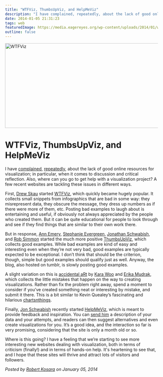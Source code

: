 ```yaml
---
title: "WTFViz, ThumbsUpViz, and HelpMeViz"
description: "I have complained, repeatedly, about the lack of good online resources for visualization; in particular, when it comes to discussion and critical reflection. Also, where can you go to get help with a visualization project? A few recent websites are tackling these issues in different ways."
date: 2014-01-05 21:31:23
tags: web
featuredImage: https://media.eagereyes.org/wp-content/uploads/2014/01/wtfviz.jpg
outline: false
---
```


<p><img class="aligncenter size-medium wp-image-2973" alt="WTFViz" src="https://media.eagereyes.org/wp-content/uploads/2014/01/wtfviz-730x280.jpg" width="730" height="280" /></p>

# WTFViz, ThumbsUpViz, and HelpMeViz

I have <a title="A Better Vis Web Community" href="http://eagereyes.org/blog/2009/a-better-vis-web-community">complained</a>, <a title="A Lack of Communication and Visibility" href="http://eagereyes.org/blog/2013/a-lack-of-communication-and-visibility">repeatedly</a>, about the lack of good online resources for visualization; in particular, when it comes to discussion and critical reflection. Also, where can you go to get help with a visualization project? A few recent websites are tackling these issues in different ways.


First, <a href="https://twitter.com/SeeingStructure">Drew Skau</a> started <a href="http://wtfviz.net">WTFViz</a>, which quickly became hugely popular. It collects small snippets from infographics that are bad in some way: they misrepresent data, they obscure the message, they dress up numbers as if there were more of them, etc. Posting bad examples to laugh about is entertaining and useful, if obviously not always appreciated by the people who created them. But it can be quite educational for people to look through and see if they find things that are similar to their own work there.

But in response, <a href="https://twitter.com/annkemery">Ann Emery</a>, <a href="https://twitter.com/evalu8r">Stephanie Evergreen</a>, <a href="https://twitter.com/jschwabish">Jonathan Schwabish</a>, and <a href="https://twitter.com/rsimmon">Rob Simmon</a> started the much more positive <a href="http://thumbsupviz.com">ThumbsUpViz</a>, which collects good examples. While bad examples are kind of easy and interesting even when they’re not very bad, good examples are typically expected to be exceptional. I don’t think that should be the criterion, though, simple but good examples should qualify just as well. Anyway, the blog, also hosted on tumblr, is slowly posting good examples.

A slight variation on this is <a href="http://accidental-art.tumblr.com">accidental aRt</a> by <a href="https://twitter.com/kara_woo">Kara Woo</a> and <a href="https://twitter.com/erikamudrak">Erika Mudrak</a>, which collects the little mistakes that happen on the way to creating visualizations. Rather than fix the problem right away, spend a moment to consider if you’ve created something neat or interesting by mistake, and submit it there. This is a bit similar to Kevin Quealey’s fascinating and hilarious <a href="http://chartsnthings.tumblr.com">chartsnthings</a>.

Finally, <a href="https://twitter.com/jschwabish">Jon Schwabish</a> recently started <a href="http://helpmeviz.com">HelpMeViz</a>, which is meant to provide feedback and inspiration. You can <a href="http://helpmeviz.com/howitworks/">send him</a> a description of your data and your attempts, and readers can then suggest alternatives and even create visualizations for you. It’s a good idea, and the interaction so far is very promising, considering that the site is only a month old or so.

Where is this going? I have a feeling that we’re starting to see more interesting new websites dealing with visualization, both in terms of criticism (finally!) and in terms of hands-on help. It's heartening to see that, and I hope that these sites will thrive and attract lots of visitors and followers.


_Posted by <a href="/about">Robert Kosara</a> on January 05, 2014_


